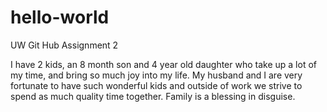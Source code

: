 # hello-world
UW Git Hub Assignment 2

I have 2 kids, an 8 month son and 4 year old daughter who take up a lot of my time, and bring so much joy into my life.  My husband and I are very fortunate to have such wonderful kids and outside of work we strive to spend as much quality time together.  Family is a blessing in disguise.
